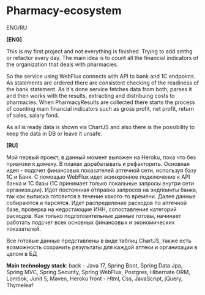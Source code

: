 # Pharmacy-ecosystem
ENG/RU

**[ENG]**

This is my first project and not everything is finished. Trying to add smthg or refactor every day. 
The main idea is to count all the financial indicators of the organization that deals with pharmacies. 

So the service using WebFlux connects with API to bank and 1C endpoints. As statements are ordered there are consistent checking of the readiness of
the bank statement. As it's done service fetches data from both, parses it and then works with the results, extracting and distribuing 
costs to pharmacies. When PharmacyResults are collected there starts the process of counting main financial indicators such as gross profit,
net profit, return of sales, salary fond.

As all is ready data is shown via ChartJS and also there is the possibility to keep the data in DB or leave it unsafe.

**[RU]**

Мой первый проект, в данный момент выложен на Heroku, пока что без привязки к домену. В планах дорабатывать и рефакторить.
Основная идея - подсчет финансовых показателей аптечной сети, используя базу 1С и Банк. С помощью WebFlux идет асинхронное подключение
к API банка и 1С базы (1С принимает только локальные запросы внутри сети организации). Идет постоянная отправка запросов на эндпоинты банка, так
как выписка готовится в течение какого-то времени. Далее данные собираются и парсятся. Идет распределение расходов по аптечной базе, проверка на 
недостающие ИНН, сопоставление категорий расходов. Как только подготовительные данные готовы, начинает работать подсчет всех основных 
финансовых и экономических показателей.

Все готовые данные представлены в виде таблиц ChartJS, также есть возможность сохранить результаты для каждой аптеки и организации в целом в БД

**Main technology stack**: 
back - Java 17, Spring Boot, Spring Data Jpa, Spring MVC, Spring Security, Spring WebFlux, Postgres, Hibernate ORM, Lombok, Junit 5, Maven, Heroku
front - Html, Css, JavaScript, jQuery, Thymeleaf


